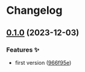 # Changelog

## [0.1.0](https://github.com/hbstack/theme-cards/compare/v0.0.1...v0.1.0) (2023-12-03)


### Features ✨

* first version ([966f95e](https://github.com/hbstack/theme-cards/commit/966f95edfa480caa072adb5e3ae7b9a3cee47d5a))
